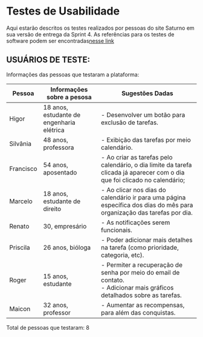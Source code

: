 # Testes de Usabilidade

Aqui estarão descritos os testes realizados por pessoas do site Saturno em sua versão de entrega da Sprint 4. As referências para os testes de software podem ser encontradas[nesse link](https://github.com/ICEI-PUC-Minas-PPLCC-TI/Saturno---Adm-do-Tempo-1/blob/master/Documentacao/Testes-de-Softwares/testes-software.md)

## USUÁRIOS DE TESTE:

Informações das pessoas que testaram a plataforma:

|Pessoa        |Informações sobre a pesosa                         |Sugestões Dadas                             |
|---------------------|---------------------------------------------------------------------------------------------------------------------------|------------------------------------------------------------------------------------------------------------------------------------------------------------------------------------------------------------------------------------------------|                         
|Higor   |18 anos, estudante de engenharia elétrica| - Desenvolver um botão para exclusão de tarefas.|
|Silvânia       |48 anos, professora | - Exibição das tarefas por meio calendário.|
|Francisco   |54 anos, aposentado | - Ao criar as tarefas pelo calendário, o dia limite da tarefa clicada já aparecer com o dia que foi clicado no calendário; |
|Marcelo   |18 anos, estudante de direito | - Ao clicar nos dias do calendário ir para uma página específica dos dias do mês para organização das tarefas por dia. |
|Renato   |30, empresário | - As notificações serem funcionais.|
|Priscila   |26 anos, bióloga | - Poder adicionar mais detalhes na tarefa (como prioridade, categoria, etc). |
|Roger   |15 anos, estudante | - Permiter a recuperação de senha por meio do email de contato. <br>- Adicionar mais gráficos detalhados sobre as tarefas. |
|Maicon   |32 anos, professor | - Aumentar as recompensas, para além das conquistas. |

Total de pessoas que testaram: 8

